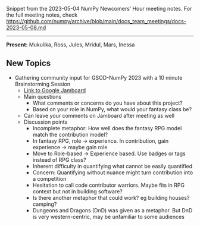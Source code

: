 Snippet from the 2023-05-04 NumPy Newcomers’ Hour meeting notes. For the full meeting notes, check https://github.com/numpy/archive/blob/main/docs_team_meetings/docs-2023-05-08.md

---
**Present:** Mukulika, Ross, Jules, Mridul, Mars, Inessa

## New Topics
- Gathering community input for GSOD-NumPy 2023 with a 10 minute Brainstorming Session
    - [Link to Google Jamboard](https://jamboard.google.com/d/1j_rEIslOh59N9cLGU1VGc7rTc88SuLTi7l4YqTqAULc/edit?usp=sharing)
    - Main questions
        - What comments or concerns do you have about this project?
        - Based on your role in NumPy, what would your fantasy class be?
    - Can leave your comments on Jamboard after meeting as well
    - Discussion points
        - Incomplete metaphor: How well does the fantasy RPG model match the contribution model?
        - In fantasy RPG, role -> experience. In contribution, gain experience -> maybe gain role
        - Move to Role-based -> Experience based. Use badges or tags instead of RPG class?
        - Inherent difficulty in quantifying what cannot be easily quantified
        - Concern: Quantifying without nuance might turn contribution into a competition
        - Hesitation to call code contributor warriors. Maybe fits in RPG context but not in building software?
        - Is there another metaphor that could work? eg building houses? camping?
        - Dungeons and Dragons (DnD) was given as a metaphor. But DnD is very western-centric, may be unfamiliar to some audiences
